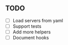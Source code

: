 ## TODO
- [ ] Load servers from yaml
- [ ] Support tests
- [ ] Add more helpers
- [ ] Document hooks
